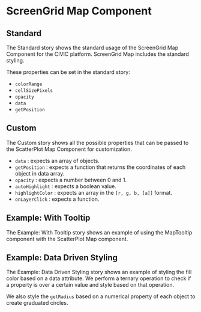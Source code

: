 # ScreenGrid Map Component

## Standard

The Standard story shows the standard usage of the ScreenGrid Map Component for the CIVIC platform. ScreenGrid Map includes the standard styling.

These properties can be set in the standard story:

- `colorRange`
- `cellSizePixels`
- `opacity`
- `data`
- `getPosition`

## Custom

The Custom story shows all the possible properties that can be passed to the ScatterPlot Map Component for customization.

- `data` : expects an array of objects.
- `getPosition` : expects a function that returns the coordinates of each object in data array.
- `opacity` : expects a number between 0 and 1.
- `autoHighlight` : expects a boolean value.
- `highlightColor` : expects an array in the `[r, g, b, [a]]` format.
- `onLayerClick` : expects a function.

## Example: With Tooltip

The Example: With Tooltip story shows an example of using the MapTooltip component with the ScatterPlot Map component.

## Example: Data Driven Styling

The Example: Data Driven Styling story shows an example of styling the fill color based on a data attribute. We perform a ternary operation to check if a property is over a certain value and style based on that operation.

We also style the `getRadius` based on a numerical property of each object to create graduated circles.
